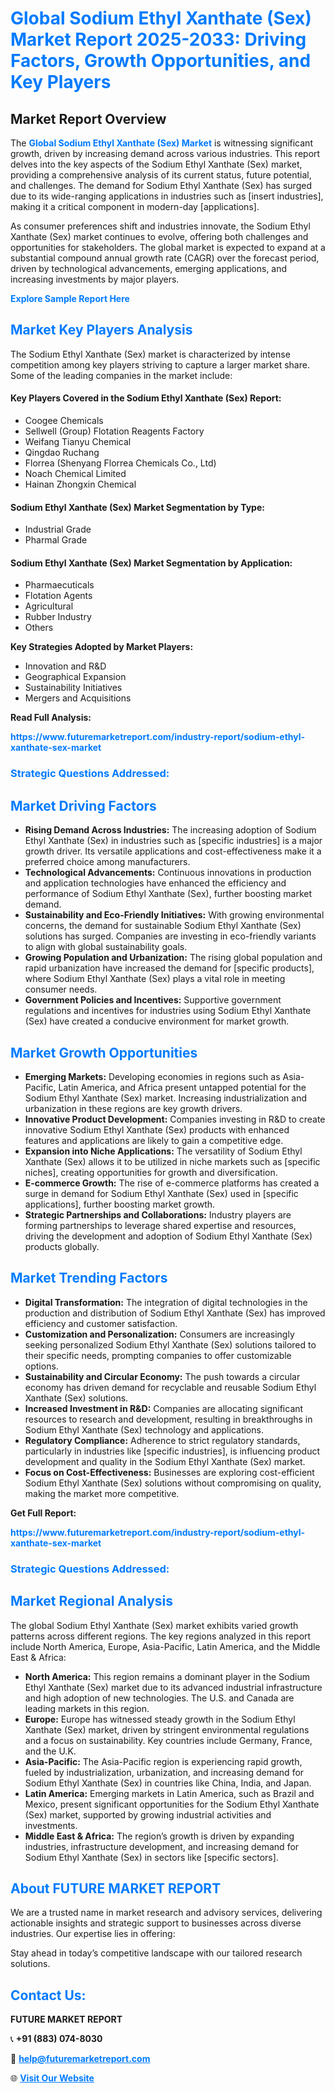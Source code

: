 <h1 style="color: #007BFF;">Global Sodium Ethyl Xanthate (Sex) Market Report 2025-2033: Driving Factors, Growth Opportunities, and Key Players</h1>

<section id="overview">
<h2>Market Report Overview</h2>
<p>The <a href="https://www.futuremarketreport.com/industry-report/sodium-ethyl-xanthate-sex-market" style="color: #007BFF; text-decoration: none;"><strong>Global Sodium Ethyl Xanthate (Sex) Market</strong></a> is witnessing significant growth, driven by increasing demand across various industries. This report delves into the key aspects of the Sodium Ethyl Xanthate (Sex) market, providing a comprehensive analysis of its current status, future potential, and challenges. The demand for Sodium Ethyl Xanthate (Sex) has surged due to its wide-ranging applications in industries such as [insert industries], making it a critical component in modern-day [applications].</p>
<p>As consumer preferences shift and industries innovate, the Sodium Ethyl Xanthate (Sex) market continues to evolve, offering both challenges and opportunities for stakeholders. The global market is expected to expand at a substantial compound annual growth rate (CAGR) over the forecast period, driven by technological advancements, emerging applications, and increasing investments by major players.</p>
</section>

<section id="overview">
<p><a href="https://www.futuremarketreport.com/request-sample/reportId=29849" style="color: #007BFF; text-decoration: none;"><strong>Explore Sample Report Here</strong></a></p>
</section>

<section id="key-players">
<h2 style="color: #007BFF;">Market Key Players Analysis</h2>
<p>The Sodium Ethyl Xanthate (Sex) market is characterized by intense competition among key players striving to capture a larger market share. Some of the leading companies in the market include:</p>
<h4>Key Players Covered in the Sodium Ethyl Xanthate (Sex) Report:</h4>
<ul><li>Coogee Chemicals</li><li>Sellwell (Group) Flotation Reagents Factory</li><li>Weifang Tianyu Chemical</li><li>Qingdao Ruchang</li><li>Florrea (Shenyang Florrea Chemicals Co., Ltd)</li><li>Noach Chemical Limited</li><li>Hainan Zhongxin Chemical</li></ul>
<h4>Sodium Ethyl Xanthate (Sex) Market Segmentation by Type:</h4>
<ul><li>Industrial Grade</li><li>Pharmal Grade</li></ul>

<h4>Sodium Ethyl Xanthate (Sex) Market Segmentation by Application:</h4>
<ul><li>Pharmaecuticals</li><li>Flotation Agents</li><li>Agricultural</li><li>Rubber Industry</li><li>Others</li></ul>
<p><strong>Key Strategies Adopted by Market Players:</strong></p>
<ul>
<li>Innovation and R&D</li>
<li>Geographical Expansion</li>
<li>Sustainability Initiatives</li>
<li>Mergers and Acquisitions</li>
</ul>
</section>

<section>
<p><strong>Read Full Analysis: </strong></p><a href="https://www.futuremarketreport.com/industry-report/sodium-ethyl-xanthate-sex-market" style="color: #007BFF; text-decoration: none;"><strong>https://www.futuremarketreport.com/industry-report/sodium-ethyl-xanthate-sex-market</strong></a>
<h3 style="color: #007BFF;">Strategic Questions Addressed:</h3>
</section>

<section id="driving-factors">
<h2 style="color: #007BFF;">Market Driving Factors</h2>
<ul>
<li><strong>Rising Demand Across Industries:</strong> The increasing adoption of Sodium Ethyl Xanthate (Sex) in industries such as [specific industries] is a major growth driver. Its versatile applications and cost-effectiveness make it a preferred choice among manufacturers.</li>
<li><strong>Technological Advancements:</strong> Continuous innovations in production and application technologies have enhanced the efficiency and performance of Sodium Ethyl Xanthate (Sex), further boosting market demand.</li>
<li><strong>Sustainability and Eco-Friendly Initiatives:</strong> With growing environmental concerns, the demand for sustainable Sodium Ethyl Xanthate (Sex) solutions has surged. Companies are investing in eco-friendly variants to align with global sustainability goals.</li>
<li><strong>Growing Population and Urbanization:</strong> The rising global population and rapid urbanization have increased the demand for [specific products], where Sodium Ethyl Xanthate (Sex) plays a vital role in meeting consumer needs.</li>
<li><strong>Government Policies and Incentives:</strong> Supportive government regulations and incentives for industries using Sodium Ethyl Xanthate (Sex) have created a conducive environment for market growth.</li>
</ul>
</section>

<section id="growth-opportunities">
<h2 style="color: #007BFF;">Market Growth Opportunities</h2>
<ul>
<li><strong>Emerging Markets:</strong> Developing economies in regions such as Asia-Pacific, Latin America, and Africa present untapped potential for the Sodium Ethyl Xanthate (Sex) market. Increasing industrialization and urbanization in these regions are key growth drivers.</li>
<li><strong>Innovative Product Development:</strong> Companies investing in R&D to create innovative Sodium Ethyl Xanthate (Sex) products with enhanced features and applications are likely to gain a competitive edge.</li>
<li><strong>Expansion into Niche Applications:</strong> The versatility of Sodium Ethyl Xanthate (Sex) allows it to be utilized in niche markets such as [specific niches], creating opportunities for growth and diversification.</li>
<li><strong>E-commerce Growth:</strong> The rise of e-commerce platforms has created a surge in demand for Sodium Ethyl Xanthate (Sex) used in [specific applications], further boosting market growth.</li>
<li><strong>Strategic Partnerships and Collaborations:</strong> Industry players are forming partnerships to leverage shared expertise and resources, driving the development and adoption of Sodium Ethyl Xanthate (Sex) products globally.</li>
</ul>
</section>

<section id="trending-factors">
<h2 style="color: #007BFF;">Market Trending Factors</h2>
<ul>
<li><strong>Digital Transformation:</strong> The integration of digital technologies in the production and distribution of Sodium Ethyl Xanthate (Sex) has improved efficiency and customer satisfaction.</li>
<li><strong>Customization and Personalization:</strong> Consumers are increasingly seeking personalized Sodium Ethyl Xanthate (Sex) solutions tailored to their specific needs, prompting companies to offer customizable options.</li>
<li><strong>Sustainability and Circular Economy:</strong> The push towards a circular economy has driven demand for recyclable and reusable Sodium Ethyl Xanthate (Sex) solutions.</li>
<li><strong>Increased Investment in R&D:</strong> Companies are allocating significant resources to research and development, resulting in breakthroughs in Sodium Ethyl Xanthate (Sex) technology and applications.</li>
<li><strong>Regulatory Compliance:</strong> Adherence to strict regulatory standards, particularly in industries like [specific industries], is influencing product development and quality in the Sodium Ethyl Xanthate (Sex) market.</li>
<li><strong>Focus on Cost-Effectiveness:</strong> Businesses are exploring cost-efficient Sodium Ethyl Xanthate (Sex) solutions without compromising on quality, making the market more competitive.</li>
</ul>
</section>

<section>
<p><strong>Get Full Report: </strong></p><a href="https://www.futuremarketreport.com/industry-report/sodium-ethyl-xanthate-sex-market" style="color: #007BFF; text-decoration: none;"><strong>https://www.futuremarketreport.com/industry-report/sodium-ethyl-xanthate-sex-market</strong></a>
<h3 style="color: #007BFF;">Strategic Questions Addressed:</h3>
</section>


<section id="regional-analysis">
<h2 style="color: #007BFF;">Market Regional Analysis</h2>
<p>The global Sodium Ethyl Xanthate (Sex) market exhibits varied growth patterns across different regions. The key regions analyzed in this report include North America, Europe, Asia-Pacific, Latin America, and the Middle East & Africa:</p>
<ul>
<li><strong>North America:</strong> This region remains a dominant player in the Sodium Ethyl Xanthate (Sex) market due to its advanced industrial infrastructure and high adoption of new technologies. The U.S. and Canada are leading markets in this region.</li>
<li><strong>Europe:</strong> Europe has witnessed steady growth in the Sodium Ethyl Xanthate (Sex) market, driven by stringent environmental regulations and a focus on sustainability. Key countries include Germany, France, and the U.K.</li>
<li><strong>Asia-Pacific:</strong> The Asia-Pacific region is experiencing rapid growth, fueled by industrialization, urbanization, and increasing demand for Sodium Ethyl Xanthate (Sex) in countries like China, India, and Japan.</li>
<li><strong>Latin America:</strong> Emerging markets in Latin America, such as Brazil and Mexico, present significant opportunities for the Sodium Ethyl Xanthate (Sex) market, supported by growing industrial activities and investments.</li>
<li><strong>Middle East & Africa:</strong> The region’s growth is driven by expanding industries, infrastructure development, and increasing demand for Sodium Ethyl Xanthate (Sex) in sectors like [specific sectors].</li>
</ul>
</section>

<footer>
<h2 style="color: #007BFF;">About FUTURE MARKET REPORT</h2>
<p>We are a trusted name in market research and advisory services, delivering actionable insights and strategic support to businesses across diverse industries. Our expertise lies in offering:</p>

<p>Stay ahead in today’s competitive landscape with our tailored research solutions.</p>

<h2 style="color: #007BFF;">Contact Us:</h2>
<p><strong>FUTURE MARKET REPORT</strong></p>
<p>📞 <strong>+91 (883) 074-8030</strong></p>
<p>📧 <strong><a href="mailto:help@futuremarketreport.com" style="color: #007BFF;">help@futuremarketreport.com</a></strong></p>
<p>🌐 <strong><a href="https://www.futuremarketreport.com/" style="color: #007BFF;">Visit Our Website</a></strong></p>
</footer>
